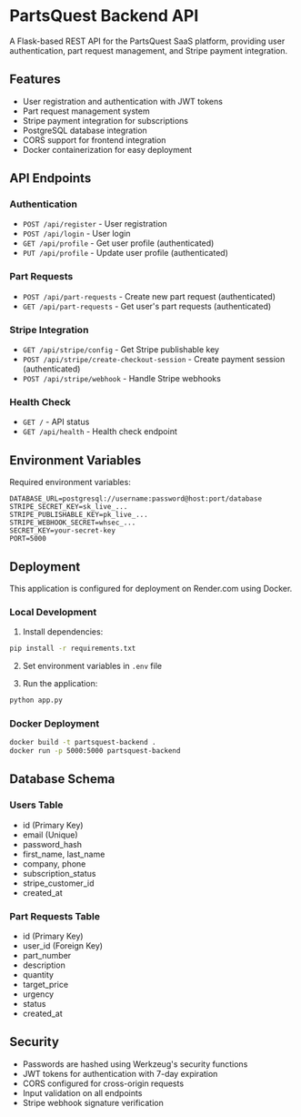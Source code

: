 # PartsQuest Backend API

A Flask-based REST API for the PartsQuest SaaS platform, providing user authentication, part request management, and Stripe payment integration.

## Features

- User registration and authentication with JWT tokens
- Part request management system
- Stripe payment integration for subscriptions
- PostgreSQL database integration
- CORS support for frontend integration
- Docker containerization for easy deployment

## API Endpoints

### Authentication
- `POST /api/register` - User registration
- `POST /api/login` - User login
- `GET /api/profile` - Get user profile (authenticated)
- `PUT /api/profile` - Update user profile (authenticated)

### Part Requests
- `POST /api/part-requests` - Create new part request (authenticated)
- `GET /api/part-requests` - Get user's part requests (authenticated)

### Stripe Integration
- `GET /api/stripe/config` - Get Stripe publishable key
- `POST /api/stripe/create-checkout-session` - Create payment session (authenticated)
- `POST /api/stripe/webhook` - Handle Stripe webhooks

### Health Check
- `GET /` - API status
- `GET /api/health` - Health check endpoint

## Environment Variables

Required environment variables:

```
DATABASE_URL=postgresql://username:password@host:port/database
STRIPE_SECRET_KEY=sk_live_...
STRIPE_PUBLISHABLE_KEY=pk_live_...
STRIPE_WEBHOOK_SECRET=whsec_...
SECRET_KEY=your-secret-key
PORT=5000
```

## Deployment

This application is configured for deployment on Render.com using Docker.

### Local Development

1. Install dependencies:
```bash
pip install -r requirements.txt
```

2. Set environment variables in `.env` file

3. Run the application:
```bash
python app.py
```

### Docker Deployment

```bash
docker build -t partsquest-backend .
docker run -p 5000:5000 partsquest-backend
```

## Database Schema

### Users Table
- id (Primary Key)
- email (Unique)
- password_hash
- first_name, last_name
- company, phone
- subscription_status
- stripe_customer_id
- created_at

### Part Requests Table
- id (Primary Key)
- user_id (Foreign Key)
- part_number
- description
- quantity
- target_price
- urgency
- status
- created_at

## Security

- Passwords are hashed using Werkzeug's security functions
- JWT tokens for authentication with 7-day expiration
- CORS configured for cross-origin requests
- Input validation on all endpoints
- Stripe webhook signature verification

